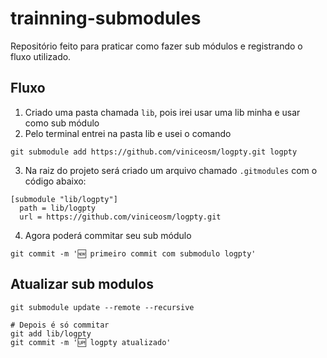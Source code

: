 # trainning-submodules

Repositório feito para praticar como fazer sub módulos e registrando o fluxo utilizado.

## Fluxo

1. Criado uma pasta chamada `lib`, pois irei usar uma lib minha e usar como sub módulo
2. Pelo terminal entrei na pasta lib e usei o comando

```
git submodule add https://github.com/viniceosm/logpty.git logpty
```

3. Na raiz do projeto será criado um arquivo chamado `.gitmodules` com o código abaixo:

```
[submodule "lib/logpty"]
  path = lib/logpty
  url = https://github.com/viniceosm/logpty.git
```

4. Agora poderá commitar seu sub módulo

```
git commit -m '🆕 primeiro commit com submodulo logpty'
```

## Atualizar sub modulos

```
git submodule update --remote --recursive

# Depois é só commitar
git add lib/logpty
git commit -m '🆙 logpty atualizado'
```
